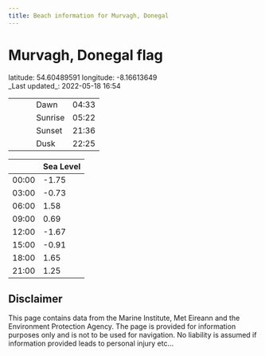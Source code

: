 ```yaml
---
title: Beach information for Murvagh, Donegal
---
```

# Murvagh, Donegal <span class="material-icons blue-flag">flag</span>

<div class="location-info">latitude: 54.60489591 longitude: -8.16613649</div>
<div class="met-eireann-warnings"></div>
_Last updated_: 2022-05-18 16:54

|   |   |   |   |   |
|---|---|---|---|---|
|   |   |   | Dawn  | 04:33 |
|   |   |   | Sunrise  | 05:22 |
|   |   |   | Sunset  | 21:36 |
|   |   |   | Dusk  | 22:25 |

<div></div>

|   | Sea Level  |
|---|---|
| 00:00 | -1.75 |
| 03:00 | -0.73 |
| 06:00 | 1.58 |
| 09:00 | 0.69 |
| 12:00 | -1.67 |
| 15:00 | -0.91 |
| 18:00 | 1.65 |
| 21:00 | 1.25 |

## Disclaimer

This page contains data from the Marine Institute,
Met Eireann and the Environment Protection Agency. The page is provided for
information purposes only and is not to be used for navigation. No liability
is assumed if information provided leads to personal injury etc...